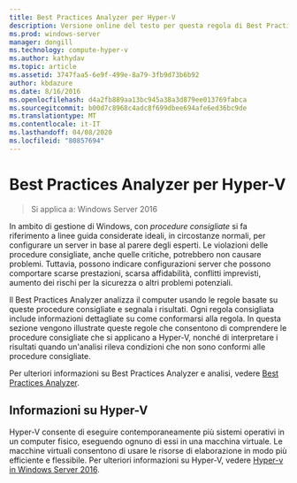 ```yaml
---
title: Best Practices Analyzer per Hyper-V
description: Versione online del testo per questa regola di Best Practices Analyzer.
ms.prod: windows-server
manager: dongill
ms.technology: compute-hyper-v
ms.author: kathydav
ms.topic: article
ms.assetid: 3747faa5-6e9f-499e-8a79-3fb9d73b6b92
author: kbdazure
ms.date: 8/16/2016
ms.openlocfilehash: d4a2fb889aa13bc945a38a3d879ee013769fabca
ms.sourcegitcommit: b00d7c8968c4adc8f699dbee694afe6ed36bc9de
ms.translationtype: MT
ms.contentlocale: it-IT
ms.lasthandoff: 04/08/2020
ms.locfileid: "80857694"
---
```

# <a name="best-practices-analyzer-for-hyper-v"></a>Best Practices Analyzer per Hyper-V

>Si applica a: Windows Server 2016
  
In ambito di gestione di Windows, con *procedure consigliate* si fa riferimento a linee guida considerate ideali, in circostanze normali, per configurare un server in base al parere degli esperti. Le violazioni delle procedure consigliate, anche quelle critiche, potrebbero non causare problemi. Tuttavia, possono indicare configurazioni server che possono comportare scarse prestazioni, scarsa affidabilità, conflitti imprevisti, aumento dei rischi per la sicurezza o altri problemi potenziali.  
  
Il Best Practices Analyzer analizza il computer usando le regole basate su queste procedure consigliate e segnala i risultati. Ogni regola consigliata include informazioni dettagliate su come conformarsi alla regola. In questa sezione vengono illustrate queste regole che consentono di comprendere le procedure consigliate che si applicano a Hyper-V, nonché di interpretare i risultati quando un'analisi rileva condizioni che non sono conformi alle procedure consigliate.  
  
Per ulteriori informazioni su Best Practices Analyzer e analisi, vedere [Best Practices Analyzer](https://go.microsoft.com/fwlink/?LinkId=122786).  
  
## <a name="about-hyper-v"></a>Informazioni su Hyper-V  
Hyper-V consente di eseguire contemporaneamente più sistemi operativi in un computer fisico, eseguendo ognuno di essi in una macchina virtuale. Le macchine virtuali consentono di usare le risorse di elaborazione in modo più efficiente e flessibile. Per ulteriori informazioni su Hyper-V, vedere [Hyper-v in Windows Server 2016](../Hyper-V-on-Windows-Server.md).  
  


